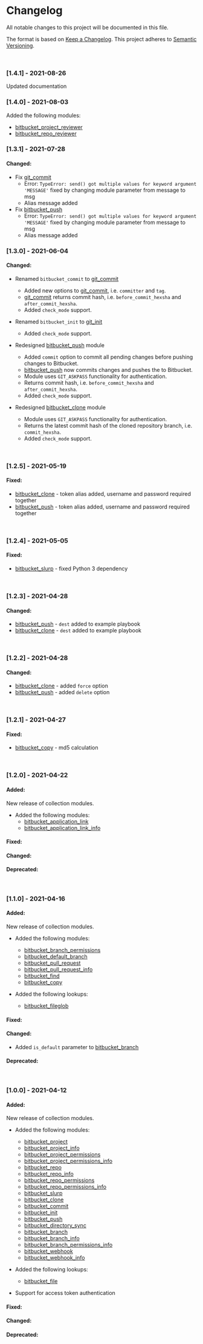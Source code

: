 # Changelog

All notable changes to this project will be documented in this file.

The format is based on [Keep a Changelog](http://keepachangelog.com/en/1.0.0/).
This project adheres to [Semantic Versioning](http://semver.org/spec/v2.0.0.html).

<br>

### [1.4.1] - 2021-08-26

Updated documentation

### [1.4.0] - 2021-08-03
Added the following modules:
- [bitbucket_project_reviewer](plugins/modules/bitbucket_project_reviewer.py) 
- [bitbucket_repo_reviewer](plugins/modules/bitbucket_repo_reviewer.py)

### [1.3.1] - 2021-07-28

#### Changed:

- Fix [git_commit](plugins/modules/git_commit.py)
    - Error: `TypeError: send() got multiple values for keyword argument 'MESSAGE'` fixed by changing module parameter from message to msg
    - Alias message added
- Fix [bitbucket_push](plugins/modules/bitbucket_push.py)
    - Error: `TypeError: send() got multiple values for keyword argument 'MESSAGE'` fixed by changing module parameter from message to msg
    - Alias message added

### [1.3.0] - 2021-06-04

#### Changed:

- Renamed `bitbucket_commit` to [git_commit](plugins/modules/git_commit.py)
    - Added new options to [git_commit](plugins/modules/git_commit.py), i.e. `committer` and `tag`. 
    - [git_commit](plugins/modules/git_commit.py) returns commit hash, i.e. `before_commit_hexsha` and `after_commit_hexsha`.
    - Added `check_mode` support.

- Renamed `bitbucket_init` to [git_init](plugins/modules/git_init.py)
    - Added `check_mode` support.

- Redesigned [bitbucket_push](plugins/modules/bitbucket_push.py) module
    - Added `commit` option to commit all pending changes before pushing changes to Bitbucket.
    - [bitbucket_push](plugins/modules/bitbucket_push.py) now commits changes and pushes the to Bitbucket.
    - Module uses `GIT_ASKPASS` functionality for authentication.
    - Returns commit hash, i.e. `before_commit_hexsha` and `after_commit_hexsha`.
    - Added `check_mode` support.

- Redesigned [bitbucket_clone](plugins/modules/bitbucket_clone.py) module
    - Module uses `GIT_ASKPASS` functionality for authentication.
    - Returns the latest commit hash of the cloned repository branch, i.e. `commit_hexsha`.
    - Added `check_mode` support.


<br>

### [1.2.5] - 2021-05-19

#### Fixed:

- [bitbucket_clone](plugins/modules/bitbucket_clone.py) - token alias added, username and password required together
- [bitbucket_push](plugins/modules/bitbucket_push.py) - token alias added, username and password required together

<br>

### [1.2.4] - 2021-05-05

#### Fixed:

- [bitbucket_slurp](plugins/modules/bitbucket_slurp.py) - fixed Python 3 dependency

<br>

### [1.2.3] - 2021-04-28

#### Changed:

- [bitbucket_push](samples/bitbucket_push/sample.yml) - `dest` added to example playbook
- [bitbucket_clone](samples/bitbucket_clone/sample.yml) - `dest` added to example playbook

<br>

### [1.2.2] - 2021-04-28

#### Changed:

- [bitbucket_clone](plugins/modules/bitbucket_clone.py) - added `force` option
- [bitbucket_push](plugins/modules/bitbucket_push.py) - added `delete` option

<br>

### [1.2.1] - 2021-04-27

#### Fixed:

- [bitbucket_copy](plugins/modules/bitbucket_copy.py) - md5 calculation

<br>

### [1.2.0] - 2021-04-22

#### Added:

New release of collection modules.

- Added the following modules:
    - [bitbucket_application_link](plugins/modules/bitbucket_application_link.py)
    - [bitbucket_application_link_info](plugins/modules/bitbucket_application_link_info.py)    
    
#### Fixed:

#### Changed:

#### Deprecated:

<br>

### [1.1.0] - 2021-04-16

#### Added:

New release of collection modules.

- Added the following modules:
    - [bitbucket_branch_permissions](plugins/modules/bitbucket_branch_permissions.py)
    - [bitbucket_default_branch](plugins/modules/bitbucket_default_branch.py)    
    - [bitbucket_pull_request](plugins/modules/bitbucket_pull_request.py)
    - [bitbucket_pull_request_info](plugins/modules/bitbucket_pull_request_info.py)
    - [bitbucket_find](plugins/modules/bitbucket_find.py)
    - [bitbucket_copy](plugins/modules/bitbucket_copy.py)    

- Added the following lookups:
    - [bitbucket_fileglob](plugins/lookup/bitbucket_fileglob.py)

#### Fixed:

#### Changed:

- Added `is_default` parameter to [bitbucket_branch](plugins/modules/bitbucket_branch.py)

#### Deprecated:

<br>

### [1.0.0] - 2021-04-12

#### Added:

New release of collection modules.

- Added the following modules:
    - [bitbucket_project](plugins/modules/bitbucket_project.py)
    - [bitbucket_project_info](plugins/modules/bitbucket_project_info.py)
    - [bitbucket_project_permissions](plugins/modules/bitbucket_project_permissions.py)
    - [bitbucket_project_permissions_info](plugins/modules/bitbucket_project_permissions_info.py)
    - [bitbucket_repo](plugins/modules/bitbucket_repo.py)
    - [bitbucket_repo_info](plugins/modules/bitbucket_repo_info.py)
    - [bitbucket_repo_permissions](plugins/modules/bitbucket_repo_permissions.py)
    - [bitbucket_repo_permissions_info](plugins/modules/bitbucket_repo_permissions_info.py)
    - [bitbucket_slurp](plugins/modules/bitbucket_slurp.py)
    - [bitbucket_clone](plugins/modules/bitbucket_clone.py)
    - [bitbucket_commit](plugins/modules/bitbucket_commit.py)
    - [bitbucket_init](plugins/modules/bitbucket_init.py)
    - [bitbucket_push](plugins/modules/bitbucket_push.py)
    - [bitbucket_directory_sync](plugins/modules/bitbucket_directory_sync.py)
    - [bitbucket_branch](plugins/modules/bitbucket_branch.py)
    - [bitbucket_branch_info](plugins/modules/bitbucket_branch_info.py)
    - [bitbucket_branch_permissions_info](plugins/modules/bitbucket_branch_permissions_info.py)
    - [bitbucket_webhook](plugins/modules/bitbucket_webhook.py)
    - [bitbucket_webhook_info](plugins/modules/bitbucket_webhook_info.py)

- Added the following lookups:
    - [bitbucket_file](plugins/lookup/bitbucket_file.py)
    
- Support for access token authentication

#### Fixed:

#### Changed:

#### Deprecated:
